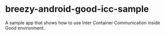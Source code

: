 breezy-android-good-icc-sample
==============================

A sample app that shows how to use Inter Container Communication inside Good environment.
